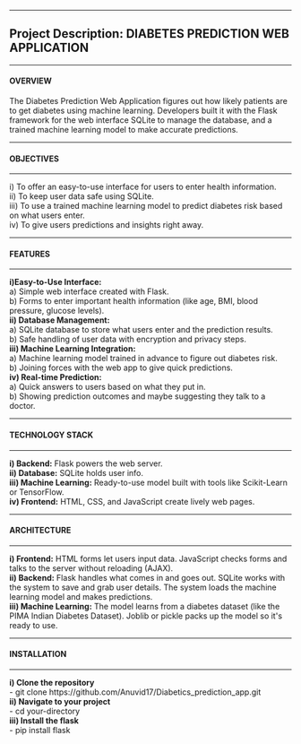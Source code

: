 <hr> <h2><b>Project Description:</b> DIABETES PREDICTION WEB APPLICATION </h2> <hr> 
<h4><b></b>OVERVIEW</h4></b>
The Diabetes Prediction Web Application figures out how likely patients are to get diabetes using machine learning. Developers built it with the Flask framework for the web interface SQLite to manage the database, and a trained machine learning model to make accurate predictions. <hr>
<h4><b>OBJECTIVES</b></h4> <hr>
i) To offer an easy-to-use interface for users to enter health information. <br>
ii) To keep user data safe using SQLite. <br>
iii) To use a trained machine learning model to predict diabetes risk based on what users enter. <br>
iv) To give users predictions and insights right away. <br> <hr>
<h4><b>FEATURES</b></h4> <hr>
<b>i)Easy-to-Use Interface:</b> <br>
a) Simple web interface created with Flask. <br>
b) Forms to enter important health information (like age, BMI, blood pressure, glucose levels). <br>
<b>ii) Database Management:</b> <br>
a) SQLite database to store what users enter and the prediction results. <br>
b) Safe handling of user data with encryption and privacy steps. <br>
<b>iii) Machine Learning Integration:</b> <br>
a) Machine learning model trained in advance to figure out diabetes risk. <br>
b) Joining forces with the web app to give quick predictions. <br>
<b>iv) Real-time Prediction:</b> <br>
a) Quick answers to users based on what they put in. <br>
b) Showing prediction outcomes and maybe suggesting they talk to a doctor. <br> <hr>
<h4><b>TECHNOLOGY STACK</b></h4> <hr>
<b>i) Backend:</b> Flask powers the web server. <br>
<b>ii) Database:</b> SQLite holds user info. <br>
<b>iii) Machine Learning:</b> Ready-to-use model built with tools like Scikit-Learn or TensorFlow. <br>
<b>iv) Frontend:</b> HTML, CSS, and JavaScript create lively web pages. <br> <hr>
<h4><b>ARCHITECTURE</b></h4> <hr>
<b>i) Frontend:</b> HTML forms let users input data. JavaScript checks forms and talks to the server without reloading (AJAX). <br>
<b>ii) Backend:</b> Flask handles what comes in and goes out. SQLite works with the system to save and grab user details. The system loads the machine learning model and makes predictions. <br>
<b>iii) Machine Learning:</b> The model learns from a diabetes dataset (like the PIMA Indian Diabetes Dataset). Joblib or pickle packs up the model so it's ready to use. <br> <hr>
<h4><b>INSTALLATION</b></h4> <hr>
<b>i) Clone the repository</b> <br>
       - git clone https://github.com/Anuvid17/Diabetics_prediction_app.git <br>
<b>ii) Navigate to your project</b> <br>
           - cd your-directory <br>
<b>iii) Install the flask </b> <br>
             - pip install flask <br>

